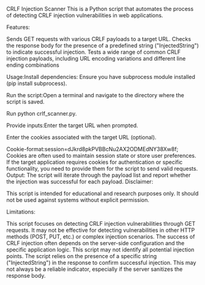 CRLF Injection Scanner
This is a Python script that automates the process of detecting CRLF injection vulnerabilities in web applications.

Features:

Sends GET requests with various CRLF payloads to a target URL.
Checks the response body for the presence of a predefined string ("InjectedString") to indicate successful injection.
Tests a wide range of common CRLF injection payloads, including URL encoding variations and different line ending combinations

Usage:Install dependencies: Ensure you have subprocess module installed (pip install subprocess).

Run the script:Open a terminal and navigate to the directory where the script is saved.

Run python crlf_scanner.py.

Provide inputs:Enter the target URL when prompted.

Enter the cookies associated with the target URL (optional). 

Cookie-format:session=dJkrd8pkPVBBcNu2AX2ODMEdNY38Xw8f;
Cookies are often used to maintain session state or store user preferences. If the target application requires cookies for authentication or specific functionality, you need to provide them for the script to send valid requests.
Output:
The script will iterate through the payload list and report whether the injection was successful for each payload.
Disclaimer:

This script is intended for educational and research purposes only. It should not be used against systems without explicit permission.

Limitations:

This script focuses on detecting CRLF injection vulnerabilities through GET requests. It may not be effective for detecting vulnerabilities in other HTTP methods (POST, PUT, etc.) or complex injection scenarios.
The success of CRLF injection often depends on the server-side configuration and the specific application logic. This script may not identify all potential injection points.
The script relies on the presence of a specific string ("InjectedString") in the response to confirm successful injection. This may not always be a reliable indicator, especially if the server sanitizes the response body.
